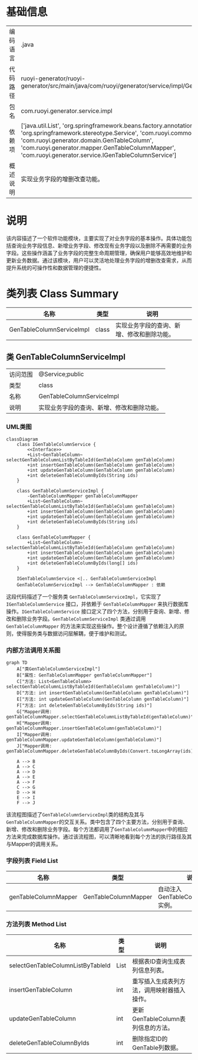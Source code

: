 # 基础信息

|      |      |
|------|------|
| 编码语言 | .java |
| 代码路径 | ruoyi-generator/ruoyi-generator/src/main/java/com/ruoyi/generator/service/impl/GenTableColumnServiceImpl.java |
| 包名 | com.ruoyi.generator.service.impl |
| 依赖项 | ['java.util.List', 'org.springframework.beans.factory.annotation.Autowired', 'org.springframework.stereotype.Service', 'com.ruoyi.common.core.text.Convert', 'com.ruoyi.generator.domain.GenTableColumn', 'com.ruoyi.generator.mapper.GenTableColumnMapper', 'com.ruoyi.generator.service.IGenTableColumnService'] |
| 概述说明 | 实现业务字段的增删改查功能。 |

# 说明

该内容描述了一个软件功能模块，主要实现了对业务字段的基本操作。具体功能包括查询业务字段信息、新增业务字段、修改现有业务字段以及删除不再需要的业务字段。这些操作涵盖了业务字段的完整生命周期管理，确保用户能够高效地维护和更新业务数据。通过该模块，用户可以灵活地处理业务字段的增删改查需求，从而提升系统的可操作性和数据管理的便捷性。

# 类列表 Class Summary

| 名称   | 类型  | 说明 |
|-------|------|-------------|
| GenTableColumnServiceImpl | class | 实现业务字段的查询、新增、修改和删除功能。 |



## 类 GenTableColumnServiceImpl

|      |      |
|------|------|
| 访问范围 | @Service;public |
| 类型 | class |
| 名称 | GenTableColumnServiceImpl |
| 说明 | 实现业务字段的查询、新增、修改和删除功能。 |


### UML类图

```mermaid
classDiagram
    class IGenTableColumnService {
        <<Interface>>
        +List~GenTableColumn~ selectGenTableColumnListByTableId(GenTableColumn genTableColumn)
        +int insertGenTableColumn(GenTableColumn genTableColumn)
        +int updateGenTableColumn(GenTableColumn genTableColumn)
        +int deleteGenTableColumnByIds(String ids)
    }

    class GenTableColumnServiceImpl {
        -GenTableColumnMapper genTableColumnMapper
        +List~GenTableColumn~ selectGenTableColumnListByTableId(GenTableColumn genTableColumn)
        +int insertGenTableColumn(GenTableColumn genTableColumn)
        +int updateGenTableColumn(GenTableColumn genTableColumn)
        +int deleteGenTableColumnByIds(String ids)
    }

    class GenTableColumnMapper {
        +List~GenTableColumn~ selectGenTableColumnListByTableId(GenTableColumn genTableColumn)
        +int insertGenTableColumn(GenTableColumn genTableColumn)
        +int updateGenTableColumn(GenTableColumn genTableColumn)
        +int deleteGenTableColumnByIds(long[] ids)
    }

    IGenTableColumnService <|.. GenTableColumnServiceImpl
    GenTableColumnServiceImpl --> GenTableColumnMapper : 依赖
```

这段代码描述了一个服务类 `GenTableColumnServiceImpl`，它实现了 `IGenTableColumnService` 接口，并依赖于 `GenTableColumnMapper` 来执行数据库操作。`IGenTableColumnService` 接口定义了四个方法，分别用于查询、新增、修改和删除业务字段。`GenTableColumnServiceImpl` 类通过调用 `GenTableColumnMapper` 的方法来实现这些操作。整个设计遵循了依赖注入的原则，使得服务类与数据访问层解耦，便于维护和测试。


### 内部方法调用关系图

```mermaid
graph TD
    A["类GenTableColumnServiceImpl"]
    B["属性: GenTableColumnMapper genTableColumnMapper"]
    C["方法: List<GenTableColumn> selectGenTableColumnListByTableId(GenTableColumn genTableColumn)"]
    D["方法: int insertGenTableColumn(GenTableColumn genTableColumn)"]
    E["方法: int updateGenTableColumn(GenTableColumn genTableColumn)"]
    F["方法: int deleteGenTableColumnByIds(String ids)"]
    G["Mapper调用: genTableColumnMapper.selectGenTableColumnListByTableId(genTableColumn)"]
    H["Mapper调用: genTableColumnMapper.insertGenTableColumn(genTableColumn)"]
    I["Mapper调用: genTableColumnMapper.updateGenTableColumn(genTableColumn)"]
    J["Mapper调用: genTableColumnMapper.deleteGenTableColumnByIds(Convert.toLongArray(ids))"]

    A --> B
    A --> C
    A --> D
    A --> E
    A --> F
    C --> G
    D --> H
    E --> I
    F --> J
```

该流程图描述了`GenTableColumnServiceImpl`类的结构及其与`GenTableColumnMapper`的交互关系。类中包含了四个主要方法，分别用于查询、新增、修改和删除业务字段。每个方法都调用了`GenTableColumnMapper`中的相应方法来完成数据库操作。通过该流程图，可以清晰地看到每个方法的执行路径及其与Mapper的调用关系。

### 字段列表 Field List

| 名称  | 类型  | 说明 |
|-------|-------|------|
| genTableColumnMapper | GenTableColumnMapper | 自动注入GenTableColumnMapper实例。 |

### 方法列表 Method List

| 名称  | 类型  | 说明 |
|-------|-------|------|
| selectGenTableColumnListByTableId | List<GenTableColumn> | 根据表ID查询生成表列信息列表。 |
| insertGenTableColumn | int | 重写插入生成表列方法，调用映射器插入操作。 |
| updateGenTableColumn | int | 更新GenTableColumn表列信息的方法。 |
| deleteGenTableColumnByIds | int | 删除指定ID的GenTable列数据。 |




